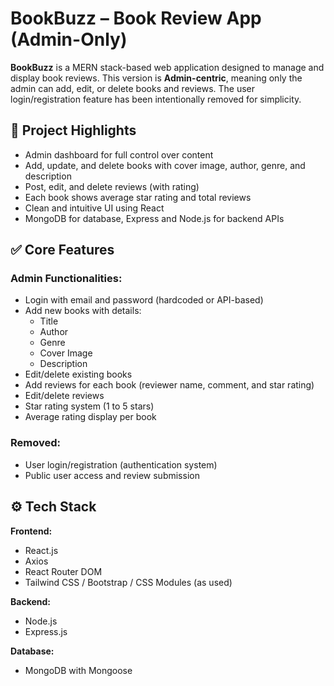 # BookBuzz – Book Review App (Admin-Only)

**BookBuzz** is a MERN stack-based web application designed to manage and display book reviews. This version is **Admin-centric**, meaning only the admin can add, edit, or delete books and reviews. The user login/registration feature has been intentionally removed for simplicity.

## 📌 Project Highlights

- Admin dashboard for full control over content
- Add, update, and delete books with cover image, author, genre, and description
- Post, edit, and delete reviews (with rating)
- Each book shows average star rating and total reviews
- Clean and intuitive UI using React
- MongoDB for database, Express and Node.js for backend APIs


## ✅ Core Features

### Admin Functionalities:
- Login with email and password (hardcoded or API-based)
- Add new books with details:
  - Title
  - Author
  - Genre
  - Cover Image
  - Description
- Edit/delete existing books
- Add reviews for each book (reviewer name, comment, and star rating)
- Edit/delete reviews
- Star rating system (1 to 5 stars)
- Average rating display per book

### Removed:
- User login/registration (authentication system)
- Public user access and review submission


## ⚙️ Tech Stack

**Frontend:**
- React.js
- Axios
- React Router DOM
- Tailwind CSS / Bootstrap / CSS Modules (as used)

**Backend:**
- Node.js
- Express.js

**Database:**
- MongoDB with Mongoose
